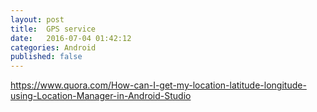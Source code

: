 ```yaml
---
layout: post
title:  GPS service
date:   2016-07-04 01:42:12
categories: Android
published: false
---
```


https://www.quora.com/How-can-I-get-my-location-latitude-longitude-using-Location-Manager-in-Android-Studio
